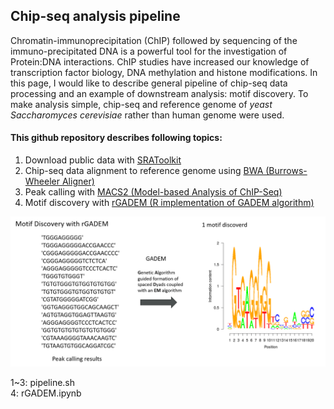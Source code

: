 ## Chip-seq analysis pipeline 
Chromatin-immunoprecipitation (ChIP) followed by sequencing of the immuno-precipitated DNA is a powerful tool for the investigation of Protein:DNA interactions. ChIP studies have increased our knowledge of transcription factor biology, DNA methylation and histone modifications. In this page, I would like to describe general pipeline of chip-seq data processing and an example of downstream analysis: motif discovery. To make analysis simple, chip-seq and reference genome of *yeast Saccharomyces cerevisiae* rather than human genome were used.

#### This github repository describes following topics: 
1. Download public data with <a href="https://www.ncbi.nlm.nih.gov/sra/docs/toolkitsoft/"> SRAToolkit </a> 
1. Chip-seq data alignment to reference genome using <a href="http://bio-bwa.sourceforge.net/">BWA (Burrows-Wheeler Aligner)</a>
1. Peak calling with <a href="https://github.com/taoliu/MACS"> MACS2 (Model-based Analysis of ChIP-Seq) </a>  
1. Motif discovery with <a href="https://www.ncbi.nlm.nih.gov/pubmed/19193149"> rGADEM (R implementation of GADEM algorithm) </a>

![alt text](rGADEM.png "rGADEM")

1~3: pipeline.sh <br>
4: rGADEM.ipynb
